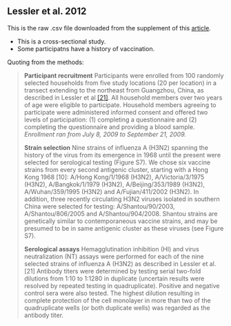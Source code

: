 ## Lessler et al. 2012

This is the raw .csv file downloaded from the supplement of this [article](https://journals.plos.org/plospathogens/article?id=10.1371/journal.ppat.1002802).

* This is a cross-sectional study.
* Some participatns have a history of vaccination.

Quoting from the methods:

> **Participant recruitment**
> Participants were enrolled from 100 randomly selected households from five study locations (20 per location) in a transect extending to the northeast from Guangzhou, China, as described in Lessler et al [[21]](https://www.nature.com/articles/ncomms1432). All household members over two years of age were eligible to participate. Household members agreeing to participate were administered informed consent and offered two levels of participation: (1) completing a questionnaire and (2) completing the questionnaire and providing a blood sample. *Enrollment ran from July 8, 2009 to September 21, 2009.*
>
> **Strain selection**
> Nine strains of influenza A (H3N2) spanning the history of the virus from its emergence in 1968 until the present were selected for serological testing (Figure S7). We chose six vaccine strains from every second antigenic cluster, starting with a Hong Kong 1968 [10]: A/Hong Kong/1/1968 (H3N2), A/Victoria/3/1975 (H3N2), A/Bangkok/1/1979 (H3N2), A/Beijing/353/1989 (H3N2), A/Wuhan/359/1995 (H3N2) and A/Fujian/411/2002 (H3N2). In addition, three recently circulating H3N2 viruses isolated in southern China were selected for testing: A/Shantou/90/2003, A/Shantou/806/2005 and A/Shantou/904/2008. Shantou strains are genetically similar to contemporaneous vaccine strains, and may be presumed to be in same antigenic cluster as these viruses (see Figure S7).
>
> **Serological assays**
> Hemagglutination inhibition (HI) and virus neutralization (NT) assays were performed for each of the nine selected strains of influenza A (H3N2) as described in Lessler et al. [21] Antibody titers were determined by testing serial two-fold dilutions from 1∶10 to 1∶1280 in duplicate (uncertain results were resolved by repeated testing in quadruplicate). Positive and negative control sera were also tested. The highest dilution resulting in complete protection of the cell monolayer in more than two of the quadruplicate wells (or both duplicate wells) was regarded as the antibody titer. 
